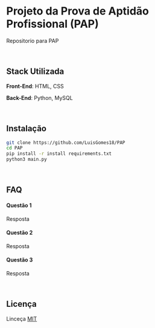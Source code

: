 # Projeto da Prova de Aptidão Profissional (PAP)
Repositorio para PAP

<br/>

## Stack Utilizada
**Front-End**: HTML, CSS

**Back-End**: Python, MySQL

<br/>

## Instalação

```bash
git clone https://github.com/LuisGomes18/PAP
cd PAP
pip install -r install requirements.txt
python3 main.py
```

<br/>

## FAQ

#### Questão 1
Resposta

#### Questão 2
Resposta

#### Questão 3
Resposta

<br/>

## Licença

Linceça [MIT](license)
